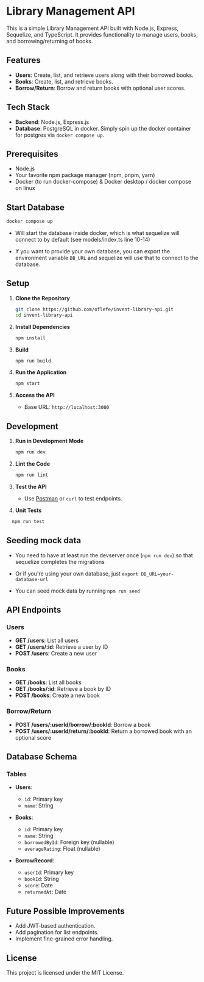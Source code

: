 # Library Management API

This is a simple Library Management API built with Node.js, Express, Sequelize, and TypeScript. It provides functionality to manage users, books, and borrowing/returning of books.

## Features

- **Users**: Create, list, and retrieve users along with their borrowed books.
- **Books**: Create, list, and retrieve books.
- **Borrow/Return**: Borrow and return books with optional user scores.

## Tech Stack

- **Backend**: Node.js, Express.js
- **Database**: PostgreSQL in docker. Simply spin up the docker container for postgres via `docker compose up`. 

## Prerequisites

- Node.js
- Your favorite npm package manager (npm, pnpm, yarn)
- Docker (to run docker-compose) & Docker desktop / docker compose on linux

## Start Database

```bash
docker compose up
```

- Will start the database inside docker, which is what sequelize will connect to by default (see models/index.ts line 10-14)

- If you want to provide your own database, you can export the environment variable `DB_URL` and sequelize will use that to connect to the database.

## Setup

1. **Clone the Repository**

   ```bash
   git clone https://github.com/oflefe/invent-library-api.git
   cd invent-library-api
   ```

2. **Install Dependencies**

   ```bash
   npm install
   ```

3. **Build**

   ```bash
   npm run build
   ```

4. **Run the Application**

   ```bash
   npm start
   ```

5. **Access the API**
   - Base URL: `http://localhost:3000`

## Development

1. **Run in Development Mode**

   ```bash
   npm run dev
   ```

2. **Lint the Code**

   ```bash
   npm run lint
   ```

3. **Test the API**

   - Use [Postman](https://postman.com/) or `curl` to test endpoints.

4. **Unit Tests**

```bash
  npm run test
```

## Seeding mock data

- You need to have at least run the devserver once (`npm run dev`) so that sequelize completes the migrations
- Or if you're using your own database, just `export DB_URL=your-database-url`





- You can seed mock data by running `npm run seed`

## API Endpoints

### Users

- **GET /users**: List all users
- **GET /users/:id**: Retrieve a user by ID
- **POST /users**: Create a new user

### Books

- **GET /books**: List all books
- **GET /books/:id**: Retrieve a book by ID
- **POST /books**: Create a new book

### Borrow/Return

- **POST /users/:userId/borrow/:bookId**: Borrow a book
- **POST /users/:userId/return/:bookId**: Return a borrowed book with an optional score

## Database Schema

### Tables

- **Users**:

  - `id`: Primary key
  - `name`: String

- **Books**:

  - `id`: Primary key
  - `name`: String
  - `borrowedById`: Foreign key (nullable)
  - `averageRating`: Float (nullable)

- **BorrowRecord**:

  - `userId`: Primary key
  - `bookId`: String
  - `score`: Date
  - `returnedAt`: Date

## Future Possible Improvements

- Add JWT-based authentication.
- Add pagination for list endpoints.
- Implement fine-grained error handling.

## License

This project is licensed under the MIT License.
